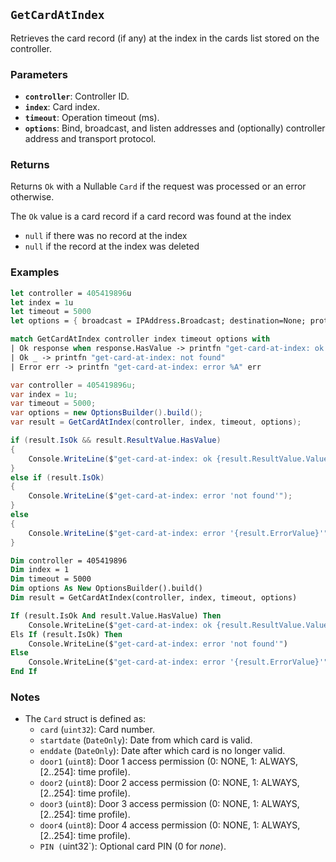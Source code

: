 ## `GetCardAtIndex`

Retrieves the card record (if any) at the index in the cards list stored on the controller.

### Parameters
- **`controller`**: Controller ID.
- **`index`**: Card index.
- **`timeout`**: Operation timeout (ms).
- **`options`**: Bind, broadcast, and listen addresses and (optionally) controller address and transport protocol.

### Returns
Returns `Ok` with a Nullable `Card` if the request was processed or an error otherwise. 

The `Ok` value is a card record if a card record was found at the index
- `null` if there was no record at the index
- `null` if the record at the index was deleted

### Examples

```fsharp
let controller = 405419896u
let index = 1u
let timeout = 5000
let options = { broadcast = IPAddress.Broadcast; destination=None; protocol=None; debug = true }

match GetCardAtIndex controller index timeout options with
| Ok response when response.HasValue -> printfn "get-card-at-index: ok %A" response.Value
| Ok _ -> printfn "get-card-at-index: not found"
| Error err -> printfn "get-card-at-index: error %A" err
```

```csharp
var controller = 405419896u;
var index = 1u;
var timeout = 5000;
var options = new OptionsBuilder().build();
var result = GetCardAtIndex(controller, index, timeout, options);

if (result.IsOk && result.ResultValue.HasValue)
{
    Console.WriteLine($"get-card-at-index: ok {result.ResultValue.Value}");
}
else if (result.IsOk)
{
    Console.WriteLine($"get-card-at-index: error 'not found'");
}
else
{
    Console.WriteLine($"get-card-at-index: error '{result.ErrorValue}'");
}
```

```vb
Dim controller = 405419896
Dim index = 1
Dim timeout = 5000
Dim options As New OptionsBuilder().build()
Dim result = GetCardAtIndex(controller, index, timeout, options)

If (result.IsOk And result.Value.HasValue) Then
    Console.WriteLine($"get-card-at-index: ok {result.ResultValue.Value}")
Els If (result.IsOk) Then
    Console.WriteLine($"get-card-at-index: error 'not found'")
Else
    Console.WriteLine($"get-card-at-index: error '{result.ErrorValue}'")
End If
```

### Notes
- The `Card` struct is defined as:
  - `card` (`uint32`): Card number.
  - `startdate` (`DateOnly`): Date from which card is valid.
  - `enddate` (`DateOnly`): Date after which card is no longer valid.
  - `door1` (`uint8`): Door 1 access permission (0: NONE, 1: ALWAYS, [2..254]: time profile).
  - `door2` (`uint8`): Door 2 access permission (0: NONE, 1: ALWAYS, [2..254]: time profile).
  - `door3` (`uint8`): Door 3 access permission (0: NONE, 1: ALWAYS, [2..254]: time profile).
  - `door4` (`uint8`): Door 4 access permission (0: NONE, 1: ALWAYS, [2..254]: time profile).
  - `PIN (`uint32`): Optional card PIN (0 for _none_).

